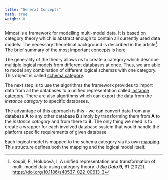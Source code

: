 ```yaml
---
title: "General Concepts"
math: true
weight: 0
---
```


Mmcat is a framework for modelling multi-model data. It is based on category theory which is abstract enough to contain all currently used data models. The necessary theoretical background is described in the article[^article]. The brief summary of the most important concepts is [here](category-theory.md).

The generality of the theory allows us to create a category which describe multiple logical models from different databases at once. Thus, we are able to model any combination of different logical schemas with one category. This object is called [schema category](schema-category.md).

The next step is to use the algorithms the framework provides to import data from all the databases to a unified representation called [instance category](./instance-category.md). There are also algorithms which can export the data from the *instance category* to specific databases.

The advantage of this approach is this - we can convert data from any database **A** to any other database **B** simply by transforming them from **A** to the *instance category* and from there to **B**. The only thing we need is to create a wrapper for each involved database system that would handle the platform specific requirements of given database.

Each logical model is mapped to the schema category via its own [mapping](mapping.md). This structure defines both the mapping and the logical model itself.



[^article]: Koupil, P., Holubová, I. A unified representation and transformation of multi-model data using category theory. *J Big Data* **9**, 61 (2022). https://doi.org/10.1186/s40537-022-00613-3
